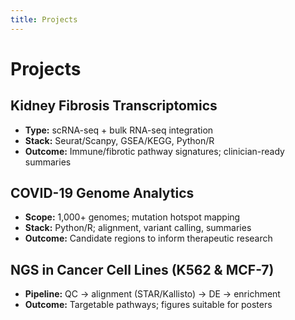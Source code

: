 ```yaml
---
title: Projects
---
```


# Projects

## Kidney Fibrosis Transcriptomics
- **Type:** scRNA-seq + bulk RNA-seq integration
- **Stack:** Seurat/Scanpy, GSEA/KEGG, Python/R
- **Outcome:** Immune/fibrotic pathway signatures; clinician-ready summaries

## COVID-19 Genome Analytics
- **Scope:** 1,000+ genomes; mutation hotspot mapping
- **Stack:** Python/R; alignment, variant calling, summaries
- **Outcome:** Candidate regions to inform therapeutic research

## NGS in Cancer Cell Lines (K562 & MCF-7)
- **Pipeline:** QC → alignment (STAR/Kallisto) → DE → enrichment
- **Outcome:** Targetable pathways; figures suitable for posters
